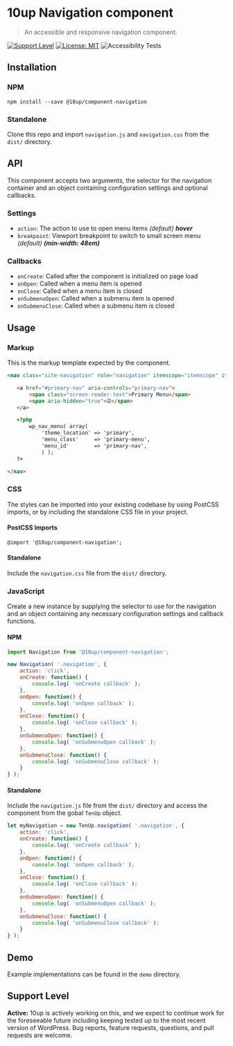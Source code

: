# 10up Navigation component

> An accessible and responsive navigation component.

[![Support Level](https://img.shields.io/badge/support-active-green.svg)](#support-level) [![License: MIT](https://img.shields.io/badge/License-MIT-yellow.svg)](https://opensource.org/licenses/MIT) ![Accessibility Tests](https://github.com/10up/component-navigation/workflows/Accessibility%20Tests/badge.svg)

## Installation

### NPM
 `npm install --save @10up/component-navigation`

### Standalone
 Clone this repo and import `navigation.js` and `navigation.css` from the `dist/` directory.

## API

 This component accepts two arguments, the selector for the navigation container and an object containing configuration settings and optional callbacks.

### Settings

 - `action`: The action to use to open menu items _(default) **hover**_
 - `breakpoint`: Viewport breakpoint to switch to small screen menu _(default) **(min-width: 48em)**_

### Callbacks

 - `onCreate`: Called after the component is initialized on page load
 - `onOpen`: Called when a menu item is opened
 - `onClose`: Called when a menu item is closed
 - `onSubmenuOpen`: Called when a submenu item is opened
 - `onSubmenuClose`: Called when a submenu item is closed

## Usage

### Markup

 This is the markup template expected by the component.

 ```html
<nav class="site-navigation" role="navigation" itemscope="itemscope" itemtype="http://schema.org/SiteNavigationElement">

	<a href="#primary-nav" aria-controls="primary-nav">
		<span class="screen-reader-text">Primary Menu</span>
		<span aria-hidden="true">☰</span>
	</a>

	<?php
		wp_nav_menu( array(
			'theme_location' => 'primary',
			'menu_class'     => 'primary-menu',
			'menu_id'        => 'primary-nav',
			) );
	?>

</nav>
 ```

### CSS

 The styles can be imported into your existing codebase by using PostCSS imports, or by including the standalone CSS file in your project.

#### PostCSS Imports
 `@import '@10up/component-navigation';`

#### Standalone
 Include the `navigation.css` file from the `dist/` directory.

### JavaScript

 Create a new instance by supplying the selector to use for the navigation and an object containing any necessary configuration settings and callback functions.

#### NPM

```javascript
import Navigation from '@10up/component-navigation';

new Navigation( '.navigation', {
	action: 'click',
	onCreate: function() {
		console.log( 'onCreate callback' );
	},
	onOpen: function() {
		console.log( 'onOpen callback' );
	},
	onClose: function() {
		console.log( 'onClose callback' );
	},
	onSubmenuOpen: function() {
		console.log( 'onSubmenuOpen callback' );
	},
	onSubmenuClose: function() {
		console.log( 'onSubmenuClose callback' );
	}
} );
```

#### Standalone

Include the `navigation.js` file from the `dist/` directory and access the component from the gobal `TenUp` object.

```javascript
let myNavigation = new TenUp.navigation( '.navigation', {
	action: 'click',
	onCreate: function() {
		console.log( 'onCreate callback' );
	},
	onOpen: function() {
		console.log( 'onOpen callback' );
	},
	onClose: function() {
		console.log( 'onClose callback' );
	},
	onSubmenuOpen: function() {
		console.log( 'onSubmenuOpen callback' );
	},
	onSubmenuClose: function() {
		console.log( 'onSubmenuClose callback' );
	}
} );
```

## Demo

Example implementations can be found in the `demo` directory.

## Support Level

**Active:** 10up is actively working on this, and we expect to continue work for the foreseeable future including keeping tested up to the most recent version of WordPress.  Bug reports, feature requests, questions, and pull requests are welcome.
